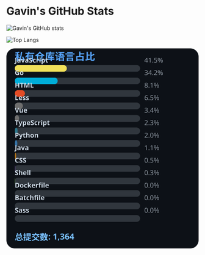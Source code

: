 # Gavin's GitHub Stats

![Gavin's GitHub stats](https://github-readme-stats.vercel.app/api?username=gavinhaydy&show_icons=true&theme=tokyonight)

![Top Langs](https://github-readme-stats.vercel.app/api/top-langs/?username=gavinhaydy&layout=compact)




























































































































<!-- PRIVATE_STATS_START -->
![私有仓库统计](./.github/private-stats.svg)
<!-- PRIVATE_STATS_END -->



























































































































